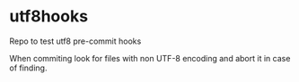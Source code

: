 # utf8hooks
Repo to test utf8 pre-commit hooks

When commiting look for files with non UTF-8 encoding and abort it in case of finding. 
